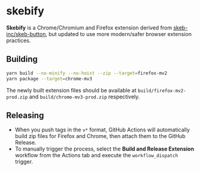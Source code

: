 # skebify

**Skebify** is a Chrome/Chromium and Firefox extension derived from [skeb-inc/skeb-button](https://github.com/skeb-inc/skeb-button), but updated to use more modern/safer browser extension practices.

## Building

```bash
yarn build --no-minify --no-hoist --zip --target=firefox-mv2
yarn package --target=chrome-mv3
```

The newly built extension files should be available at `build/firefox-mv2-prod.zip` and `build/chrome-mv3-prod.zip` respectively.

## Releasing

- When you push tags in the `v*` format, GitHub Actions will automatically build zip files for Firefox and Chrome, then attach them to the GitHub Release.
- To manually trigger the process, select the **Build and Release Extension** workflow from the Actions tab and execute the `workflow_dispatch` trigger.
